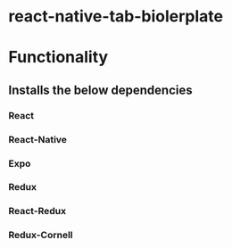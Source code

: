 # react-native-tab-biolerplate

# Functionality
## Installs the below dependencies
### React
### React-Native
### Expo
### Redux
### React-Redux
### Redux-Cornell
